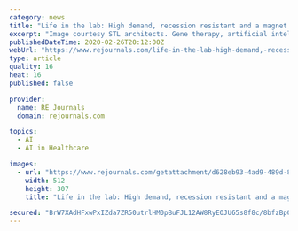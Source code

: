 ```yaml
---
category: news
title: "Life in the lab: High demand, recession resistant and a magnet for high-earning talent"
excerpt: "Image courtesy STL architects. Gene therapy, artificial intelligence and other innovations in healthcare promise to bring about longer lifespans and better health outcomes. As these segments are forecast to grow by as much as 37 percent annually in the next five years, they will also drive up demand for lab space, diagnostic centers and ..."
publishedDateTime: 2020-02-26T20:12:00Z
webUrl: "https://www.rejournals.com/life-in-the-lab-high-demand,-recession-resistant-and-a-magnet-for-high-earning-20200226"
type: article
quality: 16
heat: 16
published: false

provider:
  name: RE Journals
  domain: rejournals.com

topics:
  - AI
  - AI in Healthcare

images:
  - url: "https://www.rejournals.com/getattachment/d628eb93-4ad9-489d-8159-4503915e7255/file.aspx?maxsidesize=512"
    width: 512
    height: 307
    title: "Life in the lab: High demand, recession resistant and a magnet for high-earning talent"

secured: "BrW7XAdHFxwPxIZda7ZR50utrlHM0pBuFJL12AW8RyEOJU65s8f8c/8bfzBp0GRjnQfPWyxE9KPM5hUEdJ3HIpGiR9DqjgJOd0w2Wd4M3pVKYsySL1M5MqDqnhPoFSF6KVDj2k14oDGDIMwjSqR3Ns+zf8L3PaQQxHfeonLpVdjJPIKr0BNFn2zEKUCWinCOAnHIvx36X8S89DazDO4SztWk7IcgLBdw+7ejwXtkdZsmRbmKcEpOIvbss5meaEthoPe8Y0kN5TubYBrhqXKYZJEVlo5eK2S0M/CXAihb9TCmxlhLTE0OXLS2HPtiMTBm;XWO+8MxkpQIw0dv9qO5zVA=="
---
```



